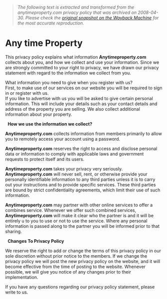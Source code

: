 > *The following text is extracted and transformed from the anytimeproperty.com privacy policy that was archived on 2008-04-30. Please check the [original snapshot on the Wayback Machine](https://web.archive.org/web/20080430173642id_/http%3A//anytimeproperty.com/privacy.php) for the most accurate reproduction.*

# Any time Property

This privacy policy explains what information **Anytimeproperty.com** collects about you, and how we collect and use your information. Since we are strongly committed to your right to privacy, we have drawn our privacy statement with regard to the information we collect from you.

What information you need to give when you register with us?  
First, to make use of our services on our website you will be required to sign in or register with us.  
If you like to advertise with us you will be asked to give certain personal information. This will include your details such as your contact details and address of the property you are selling. We also collect additional information about your property.

  **How we use the information we collect?**

**Anytimeproperty.com** collects information from members primarily to allow you to remotely access your account using a password.

**Anytimeproperty.com** reserves the right to access and disclose personal data or information to comply with applicable laws and government requests to protect itself and its users.

**Anytimeproperty.com** takes your privacy very seriously. **Anytimeproperty.com** will never sell, rent, or otherwise provide your personally identifiable information to any third parties unless it is to carry out your instructions and to provide specific services. These third parties are bound by strict confidentiality agreements, which limit their use of such information.

**Anytimeproperty.com** may partner with other online services to offer a combines service. Whenever we offer such combined services, **Anytimeproperty.com** will make it clear who the partner is and it will be entirely u to you to use or not to use the service. Where any personal information is passed along to the partner you will be informed prior to that sharing.

  **Changes To Privacy Policy**

We reserve the right to add or change the terms of this privacy policy in our sole discretion without prior notice to the members. If we change the privacy policy we will post the new privacy policy on the website, and it will become effective from the time of posting to the website. Whenever possible, we will give you notice of any changes prior to their implementation.

If you have any questions regarding our privacy policy statement, please write to us.  

